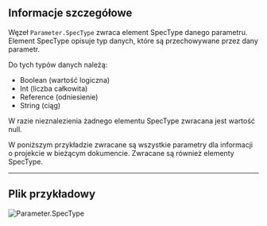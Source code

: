## Informacje szczegółowe
Węzeł `Parameter.SpecType` zwraca element SpecType danego parametru. Element SpecType opisuje typ danych, które są przechowywane przez dany parametr.

Do tych typów danych należą:
- Boolean (wartość logiczna)
- Int (liczba całkowita)
- Reference (odniesienie)
- String (ciąg)

W razie nieznalezienia żadnego elementu SpecType zwracana jest wartość null.

W poniższym przykładzie zwracane są wszystkie parametry dla informacji o projekcie w bieżącym dokumencie. Zwracane są również elementy SpecType.

___
## Plik przykładowy

![Parameter.SpecType](./Revit.Elements.Parameter.SpecType_img.jpg)
